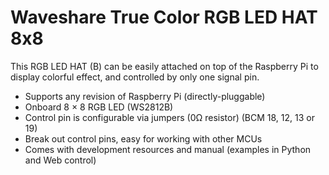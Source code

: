 <!--
---
name: True Color RGB LED HAT
class: board
type: led
formfactor: HAT
manufacturer: Waveshare
description: True color RGB LED HAT with 8x8 pixels
url: http://www.waveshare.com/wiki/RGB_LED_HAT
buy: https://www.waveshare.com/product/mini-pc/raspberry-pi/hats/rgb-led-hat-b.htm
schematic: https://www.waveshare.com/w/upload/b/bf/RGB_LED_HAT_Schematic_.pdf
image: 'waveshare-rgb-led-hat-8x8.png'
pincount: 40
eeprom: yes
power:
  '2':
ground:
  '6':
  '9':
  '14':
  '20':
  '25':
  '30':
  '34':
  '39':
pin:
  '12':
    name: Data
    direction: output
    mode: pwm
    active: high
    description: WS2812 Data
-->
# Waveshare True Color RGB LED HAT 8x8

This RGB LED HAT (B) can be easily attached on top of the Raspberry Pi to display colorful effect, and controlled by only one signal pin.

* Supports any revision of Raspberry Pi (directly-pluggable)
* Onboard 8 × 8 RGB LED (WS2812B)
* Control pin is configurable via jumpers (0Ω resistor) (BCM 18, 12, 13 or 19)
* Break out control pins, easy for working with other MCUs
* Comes with development resources and manual (examples in Python and Web control)